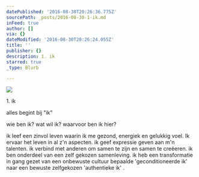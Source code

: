 ```yaml
---
datePublished: '2016-08-30T20:26:36.775Z'
sourcePath: _posts/2016-08-30-1-ik.md
inFeed: true
author: []
via: {}
dateModified: '2016-08-30T20:26:24.055Z'
title: ''
publisher: {}
description: 1. ik
starred: true
_type: Blurb

---
```

![](https://the-grid-user-content.s3-us-west-2.amazonaws.com/93d8ee48-5a89-4b96-9dd3-c86a5c571262.jpg)

1\. ik

alles begint bij "ik"

wie ben ik? wat wil ik? waarvoor ben ik hier?

ik leef een zinvol leven waarin ik me gezond, energiek en gelukkig voel. Ik ervaar het leven in al z'n aspecten. ik geef expressie geven aan m'n talenten. ik verbind met anderen om samen te zijn en samen te creëeren. ik ben onderdeel van een zelf gekozen samenleving. ik heb een transformatie in gang gezet van een onbewuste cultuur bepaalde 'geconditioneerde ik' naar een bewuste zelfgekozen 'authentieke ik' .